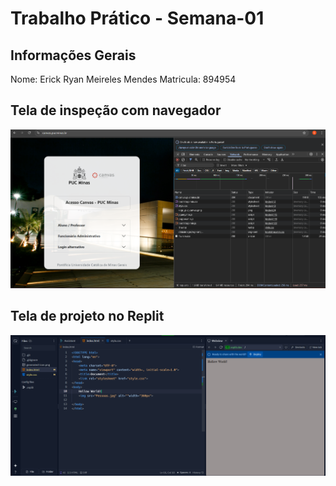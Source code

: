 # Trabalho Prático - Semana-01

## Informações Gerais
Nome: Erick Ryan Meireles Mendes
Matricula: 894954

## Tela de inspeção com navegador
<img src="CapturaSite.png"> 

## Tela de projeto no Replit
<img src= "HelloWorld.png">